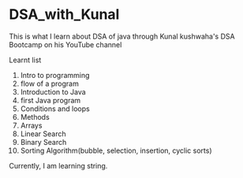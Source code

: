 # DSA_with_Kunal
This is what I learn about DSA of java through Kunal kushwaha's DSA Bootcamp on his YouTube channel

Learnt list
1. Intro to programming
2. flow of a program
3. Introduction to Java
4. first Java program
5. Conditions and loops
6. Methods
7. Arrays
8. Linear Search
9. Binary Search
10. Sorting Algorithm(bubble, selection, insertion, cyclic sorts)

Currently, I am learning string.